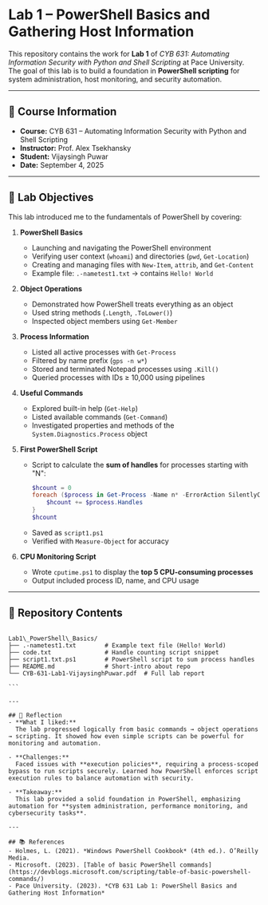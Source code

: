 # Lab 1 – PowerShell Basics and Gathering Host Information

This repository contains the work for **Lab 1** of *CYB 631: Automating Information Security with Python and Shell Scripting* at Pace University.  
The goal of this lab is to build a foundation in **PowerShell scripting** for system administration, host monitoring, and security automation.

---

## 📘 Course Information
- **Course:** CYB 631 – Automating Information Security with Python and Shell Scripting  
- **Instructor:** Prof. Alex Tsekhansky  
- **Student:** Vijaysingh Puwar  
- **Date:** September 4, 2025  

---

## 🔑 Lab Objectives
This lab introduced me to the fundamentals of PowerShell by covering:

1. **PowerShell Basics**
   - Launching and navigating the PowerShell environment  
   - Verifying user context (`whoami`) and directories (`pwd`, `Get-Location`)  
   - Creating and managing files with `New-Item`, `attrib`, and `Get-Content`  
   - Example file: `.-nametest1.txt` → contains `Hello! World`

2. **Object Operations**
   - Demonstrated how PowerShell treats everything as an object  
   - Used string methods (`.Length`, `.ToLower()`)  
   - Inspected object members using `Get-Member`

3. **Process Information**
   - Listed all active processes with `Get-Process`  
   - Filtered by name prefix (`gps -n w*`)  
   - Stored and terminated Notepad processes using `.Kill()`  
   - Queried processes with IDs ≥ 10,000 using pipelines

4. **Useful Commands**
   - Explored built-in help (`Get-Help`)  
   - Listed available commands (`Get-Command`)  
   - Investigated properties and methods of the `System.Diagnostics.Process` object

5. **First PowerShell Script**
   - Script to calculate the **sum of handles** for processes starting with "N":
     ```powershell
     $hcount = 0
     foreach ($process in Get-Process -Name n* -ErrorAction SilentlyContinue) {
         $hcount += $process.Handles
     }
     $hcount
     ```
   - Saved as `script1.ps1`  
   - Verified with `Measure-Object` for accuracy  

6. **CPU Monitoring Script**
   - Wrote `cputime.ps1` to display the **top 5 CPU-consuming processes**  
   - Output included process ID, name, and CPU usage  

---

## 📂 Repository Contents
````

Lab1\_PowerShell\_Basics/
├── .-nametest1.txt        # Example text file (Hello! World)
├── code.txt               # Handle counting script snippet
├── script1.txt.ps1        # PowerShell script to sum process handles
├── README.md              # Short-intro about repo
└── CYB-631-Lab1-VijaysinghPuwar.pdf  # Full lab report

```

---

## 📝 Reflection
- **What I liked:**  
  The lab progressed logically from basic commands → object operations → scripting. It showed how even simple scripts can be powerful for monitoring and automation.  

- **Challenges:**  
  Faced issues with **execution policies**, requiring a process-scoped bypass to run scripts securely. Learned how PowerShell enforces script execution rules to balance automation with security.  

- **Takeaway:**  
  This lab provided a solid foundation in PowerShell, emphasizing automation for **system administration, performance monitoring, and cybersecurity tasks**.  

---

## 📚 References
- Holmes, L. (2021). *Windows PowerShell Cookbook* (4th ed.). O’Reilly Media.  
- Microsoft. (2023). [Table of basic PowerShell commands](https://devblogs.microsoft.com/scripting/table-of-basic-powershell-commands/)  
- Pace University. (2023). *CYB 631 Lab 1: PowerShell Basics and Gathering Host Information*  
